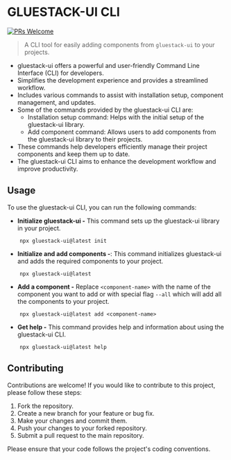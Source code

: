 # GLUESTACK-UI CLI

[![PRs Welcome](https://img.shields.io/badge/PRs-welcome-brightgreen.svg?style=flat-square)](http://makeapullrequest.com)

> A CLI tool for easily adding components from `gluestack-ui` to your projects.

- gluestack-ui offers a powerful and user-friendly Command Line Interface (CLI) for developers.
- Simplifies the development experience and provides a streamlined workflow.
- Includes various commands to assist with installation setup, component management, and updates.
- Some of the commands provided by the gluestack-ui CLI are:
  - Installation setup command: Helps with the initial setup of the gluestack-ui library.
  - Add component command: Allows users to add components from the gluestack-ui library to their projects.
- These commands help developers efficiently manage their project components and keep them up to date.
- The gluestack-ui CLI aims to enhance the development workflow and improve productivity.

## Usage

To use the gluestack-ui CLI, you can run the following commands:

- **Initialize gluestack-ui -** This command sets up the gluestack-ui library in your project.

```
    npx gluestack-ui@latest init
```

- **Initialize and add components -**: This command initializes gluestack-ui and adds the required components to your project.

```
    npx gluestack-ui@latest
```

- **Add a component -** Replace `<component-name>` with the name of the component you want to add or with special flag `--all` which will add all the components to your project.

```
    npx gluestack-ui@latest add <component-name>
```

- **Get help -** This command provides help and information about using the gluestack-ui CLI.

```
    npx gluestack-ui@latest help
```

## Contributing

Contributions are welcome! If you would like to contribute to this project, please follow these steps:

1. Fork the repository.
2. Create a new branch for your feature or bug fix.
3. Make your changes and commit them.
4. Push your changes to your forked repository.
5. Submit a pull request to the main repository.

Please ensure that your code follows the project's coding conventions.
